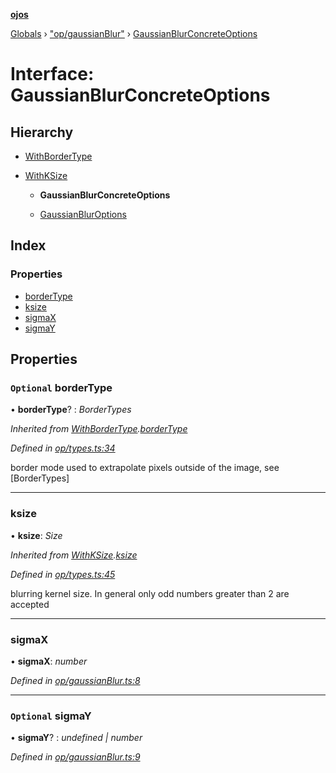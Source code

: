 **[ojos](../README.md)**

[Globals](../README.md) › ["op/gaussianBlur"](../modules/_op_gaussianblur_.md) › [GaussianBlurConcreteOptions](_op_gaussianblur_.gaussianblurconcreteoptions.md)

# Interface: GaussianBlurConcreteOptions

## Hierarchy

* [WithBorderType](_op_types_.withbordertype.md)

* [WithKSize](_op_types_.withksize.md)

  * **GaussianBlurConcreteOptions**

  * [GaussianBlurOptions](_op_gaussianblur_.gaussianbluroptions.md)

## Index

### Properties

* [borderType](_op_gaussianblur_.gaussianblurconcreteoptions.md#optional-bordertype)
* [ksize](_op_gaussianblur_.gaussianblurconcreteoptions.md#ksize)
* [sigmaX](_op_gaussianblur_.gaussianblurconcreteoptions.md#sigmax)
* [sigmaY](_op_gaussianblur_.gaussianblurconcreteoptions.md#optional-sigmay)

## Properties

### `Optional` borderType

• **borderType**? : *BorderTypes*

*Inherited from [WithBorderType](_op_types_.withbordertype.md).[borderType](_op_types_.withbordertype.md#optional-bordertype)*

*Defined in [op/types.ts:34](https://github.com/cancerberoSgx/mirada/blob/d83d69e/ojos/src/op/types.ts#L34)*

border mode used to extrapolate pixels outside of the image, see [BorderTypes]

___

###  ksize

• **ksize**: *Size*

*Inherited from [WithKSize](_op_types_.withksize.md).[ksize](_op_types_.withksize.md#ksize)*

*Defined in [op/types.ts:45](https://github.com/cancerberoSgx/mirada/blob/d83d69e/ojos/src/op/types.ts#L45)*

blurring kernel size. In general only odd numbers greater than 2 are accepted

___

###  sigmaX

• **sigmaX**: *number*

*Defined in [op/gaussianBlur.ts:8](https://github.com/cancerberoSgx/mirada/blob/d83d69e/ojos/src/op/gaussianBlur.ts#L8)*

___

### `Optional` sigmaY

• **sigmaY**? : *undefined | number*

*Defined in [op/gaussianBlur.ts:9](https://github.com/cancerberoSgx/mirada/blob/d83d69e/ojos/src/op/gaussianBlur.ts#L9)*